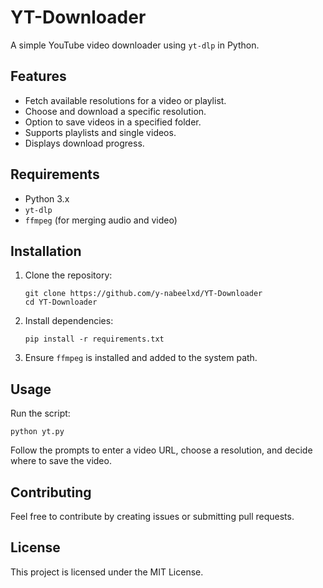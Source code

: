 # YT-Downloader

A simple YouTube video downloader using `yt-dlp` in Python.

## Features

- Fetch available resolutions for a video or playlist.
- Choose and download a specific resolution.
- Option to save videos in a specified folder.
- Supports playlists and single videos.
- Displays download progress.

## Requirements

- Python 3.x
- `yt-dlp`
- `ffmpeg` (for merging audio and video)

## Installation

1. Clone the repository:

   ```
   git clone https://github.com/y-nabeelxd/YT-Downloader
   cd YT-Downloader
   ```

2. Install dependencies:

   ```
   pip install -r requirements.txt
   ```

3. Ensure `ffmpeg` is installed and added to the system path.

## Usage

Run the script:

```
python yt.py
```

Follow the prompts to enter a video URL, choose a resolution, and decide where to save the video.

## Contributing

Feel free to contribute by creating issues or submitting pull requests.

## License

This project is licensed under the MIT License.
